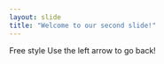 ```yaml
---
layout: slide
title: "Welcome to our second slide!"
---
```

Free style
Use the left arrow to go back!
